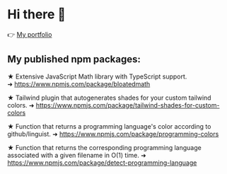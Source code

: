 # Hi there 👋

👉 [My portfolio](https://lorenzobloedow.com) 

<!-- [My developerlookup](https://developerlookup.com/LorenzoBloedow) -->

## My published npm packages:

★ Extensive JavaScript Math library with TypeScript support.  
➜ https://www.npmjs.com/package/bloatedmath

★ Tailwind plugin that autogenerates shades for your custom tailwind colors.
➜ https://www.npmjs.com/package/tailwind-shades-for-custom-colors

★ Function that returns a programming language's color according to github/linguist.
➜ https://www.npmjs.com/package/programming-colors

★ Function that returns the corresponding programming language associated with a given filename in O(1) time.
➜ https://www.npmjs.com/package/detect-programming-language
